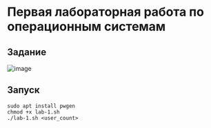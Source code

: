 # Первая лабораторная работа по операционным системам
## Задание
![image](https://github.com/tutatitu/hse/assets/135254365/6c339981-7d2c-4dff-9963-7e939d0db9e8)
## Запуск
```shell
sudo apt install pwgen
chmod +x lab-1.sh
./lab-1.sh <user_count>
```
